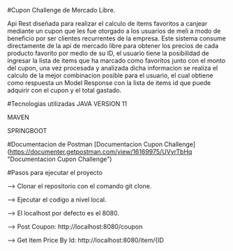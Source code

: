 #Cupon Challenge de Mercado Libre.

Api Rest diseñada para realizar el calculo de items favoritos a canjear mediante un cupon que les fue otorgado a los usuarios de meli a modo de beneficio por ser clientes recurrentes de la empresa. Este sistema consume directamente de la api de mercado libre para obtener los precios de cada producto favorito por medio de su ID, el usuario tiene la posibilidad de ingresar la lista de items que ha marcado como favoritos junto con el monto del cupon, una vez procesada y analizada dicha informacion se realiza el calculo de la mejor combinacion posible para el usuario, el cual obtiene como respuesta un Model Response con la lista de items id que puede adquirir con el cupon y el total gastado. 

#Tecnologias utilizadas
JAVA VERSION 11

MAVEN

SPRINGBOOT

#Documentacion de Postman
[Documentacion Cupon Challenge]
(https://documenter.getpostman.com/view/16169975/UVyrTbHq "Documentacion Cupon Challenge")

#Pasos para ejecutar el proyecto

--> Clonar el repositorio con el comando git clone.

--> Ejecutar el codigo a nivel local.

--> El localhost por defecto es el 8080.

--> Post Coupon: http://localhost:8080/coupon

--> Get Item Price By Id: http://localhost:8080/item/{ID
